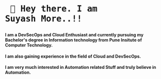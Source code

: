 #   <pre>       👋 Hey there. I am Suyash More..!!      </pre>                                                        

#### I am a DevSecOps and Cloud Enthusiast and currently pursuing my Bachelor's degree in Information technology from Pune Insitute of Computer Technology. 
#### I am also gaining experience in the field of Cloud and DevSecOps. 
#### I am very much interested in Automation related Stuff and truly believe in Automation.


